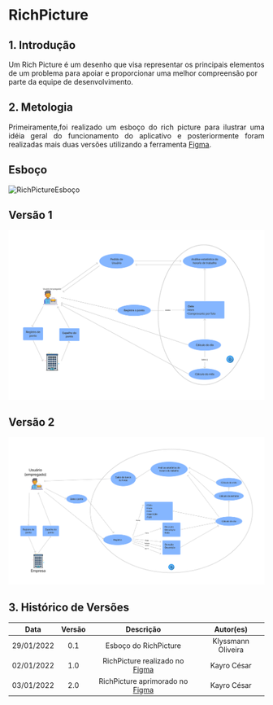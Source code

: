 # RichPicture

## 1. Introdução
<p align="justify">

Um Rich Picture é um desenho que visa representar os principais elementos de um problema para apoiar e proporcionar uma melhor compreensão por parte da equipe de desenvolvimento.
</p>

## 2. Metologia
<p align="justify">
    Primeiramente,foi realizado um esboço do rich picture para ilustrar uma idéia geral do funcionamento do aplicativo e posteriormente foram realizadas mais duas versões  utilizando a ferramenta <a href="https://www.figma.com/">Figma</a>.
</p>

## Esboço

![RichPictureEsboço](/docs/assets/imagens/RichPictureEsboço.jpg)



## Versão 1

![RichPictureV1](/docs/assets/imagens/RichPictureV1.png)




## Versão 2

![RichPictureV2](/docs/assets/imagens/RichPictureV2.png)



## 3. Histórico de Versões

|   Data   | Versão |           Descrição           |             Autor(es)              |
|:--------:|:------:|:-----------------------------:|:----------------------------------:|
| 29/01/2022 |  0.1   |    Esboço do RichPicture    | Klyssmann Oliveira|
| 02/01/2022 |  1.0   |  RichPicture realizado no [Figma]("https://www.figma.com/")  |  Kayro César|
| 03/01/2022 |  2.0   |  RichPicture aprimorado no [Figma]("https://www.figma.com/")  |  Kayro César|
